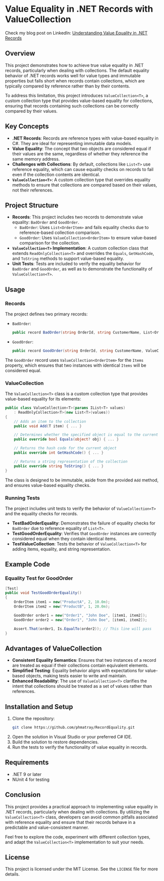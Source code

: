 # Value Equality in .NET Records with ValueCollection

Check my blog post on LinkedIn: [Understanding Value Equality in .NET Records](https://www.linkedin.com/pulse/understanding-value-equality-net-records-philippe-matray--cdlke/)

## Overview

This project demonstrates how to achieve true value equality in .NET records, particularly when dealing with
collections. The default equality behavior of .NET records works well for value types and immutable properties but falls
short when records contain collections, which are typically compared by reference rather than by their contents.

To address this limitation, this project introduces `ValueCollection<T>`, a custom collection type that provides
value-based equality for collections, ensuring that records containing such collections can be correctly compared by
their values.

## Key Concepts

- **.NET Records**: Records are reference types with value-based equality in C#. They are ideal for representing
  immutable data models.
- **Value Equality**: The concept that two objects are considered equal if their values are the same, regardless of
  whether they reference the same memory address.
- **Challenges with Collections**: By default, collections like `List<T>` use reference equality, which can cause
  equality checks on records to fail even if the collection contents are identical.
- **`ValueCollection<T>`**: A custom collection type that overrides equality methods to ensure that collections are
  compared based on their values, not their references.

## Project Structure

- **Records**: This project includes two records to demonstrate value equality: `BadOrder` and `GoodOrder`.
    - `BadOrder`: Uses `List<OrderItem>` and fails equality checks due to reference-based collection comparison.
    - `GoodOrder`: Uses `ValueCollection<OrderItem>` to ensure value-based comparison for the collection.
- **`ValueCollection<T>` Implementation**: A custom collection class that extends `ReadOnlyCollection<T>` and overrides
  the `Equals`, `GetHashCode`, and `ToString` methods to support value-based equality.
- **Unit Tests**: Tests are included to verify the equality behavior for `BadOrder` and `GoodOrder`, as well as to
  demonstrate the functionality of `ValueCollection<T>`.

## Usage

### Records

The project defines two primary records:

- `BadOrder`:
  ```csharp
  public record BadOrder(string OrderId, string CustomerName, List<OrderItem> Items);
  ```
- `GoodOrder`:
  ```csharp
  public record GoodOrder(string OrderId, string CustomerName, ValueCollection<OrderItem> Items);
  ```

The `GoodOrder` record uses `ValueCollection<OrderItem>` for the `Items` property, which ensures that two instances with
identical `Items` will be considered equal.

### ValueCollection<T>

The `ValueCollection<T>` class is a custom collection type that provides value-based equality for its elements:

```csharp
public class ValueCollection<T>(params IList<T> values)
    : ReadOnlyCollection<T>(new List<T>(values))
{
    // Adds an item to the collection
    public void Add(T item) { ... }

    // Determines whether the specified object is equal to the current object
    public override bool Equals(object? obj) { ... }

    // Returns the hash code for the current object
    public override int GetHashCode() { ... }

    // Returns a string representation of the collection
    public override string ToString() { ... }
}
```

The class is designed to be immutable, aside from the provided `Add` method, and ensures value-based equality checks.

### Running Tests

The project includes unit tests to verify the behavior of `ValueCollection<T>` and the equality checks for records.

- **TestBadOrderEquality**: Demonstrates the failure of equality checks for `BadOrder` due to reference equality of
  `List<T>`.
- **TestGoodOrderEquality**: Verifies that `GoodOrder` instances are correctly considered equal when they contain
  identical items.
- **TestValueCollection**: Tests the behavior of `ValueCollection<T>` for adding items, equality, and string
  representation.

## Example Code

### Equality Test for GoodOrder

```csharp
[Test]
public void TestGoodOrderEquality()
{
    OrderItem item1 = new("ProductA", 2, 10.0m);
    OrderItem item2 = new("ProductB", 1, 20.0m);

    GoodOrder order1 = new("Order1", "John Doe", [item1, item2]);
    GoodOrder order2 = new("Order1", "John Doe", [item1, item2]);

    Assert.That(order1, Is.EqualTo(order2)); // This line will pass
}
```

## Advantages of ValueCollection<T>

- **Consistent Equality Semantics**: Ensures that two instances of a record are treated as equal if their collections
  contain equivalent elements.
- **Simplified Testing**: Equality behavior aligns with expectations for value-based objects, making tests easier to
  write and maintain.
- **Enhanced Readability**: The use of `ValueCollection<T>` clarifies the intent that collections should be treated as a
  set of values rather than references.

## Installation and Setup

1. Clone the repository:
   ```sh
   git clone https://github.com/phmatray/RecordEquality.git
   ```
2. Open the solution in Visual Studio or your preferred C# IDE.
3. Build the solution to restore dependencies.
4. Run the tests to verify the functionality of value equality in records.

## Requirements

- .NET 9 or later
- NUnit 4 for testing

## Conclusion

This project provides a practical approach to implementing value equality in .NET records, particularly when dealing
with collections. By utilizing the `ValueCollection<T>` class, developers can avoid common pitfalls associated with
reference equality and ensure that their records behave in a predictable and value-consistent manner.

Feel free to explore the code, experiment with different collection types, and adapt the `ValueCollection<T>`
implementation to suit your needs.

## License

This project is licensed under the MIT License. See the `LICENSE` file for more details.

